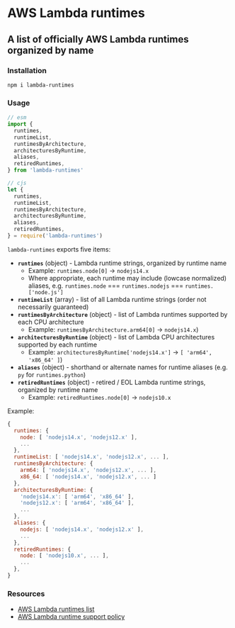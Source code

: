 # AWS Lambda runtimes

## A list of officially AWS Lambda runtimes organized by name

### Installation

`npm i lambda-runtimes`


### Usage

```js
// esm
import {
  runtimes,
  runtimeList,
  runtimesByArchitecture,
  architecturesByRuntime,
  aliases,
  retiredRuntimes,
} from 'lambda-runtimes'
```

```js
// cjs
let {
  runtimes,
  runtimeList,
  runtimesByArchitecture,
  architecturesByRuntime,
  aliases,
  retiredRuntimes,
} = require('lambda-runtimes')
```

`lambda-runtimes` exports five items:
- **`runtimes`** (object) - Lambda runtime strings, organized by runtime name
  - Example: `runtimes.node[0]` → `nodejs14.x`
  - Where appropriate, each runtime may include (lowcase normalized) aliases, e.g. `runtimes.node` === `runtimes.nodejs` === `runtimes.['node.js']`
- **`runtimeList`** (array) - list of all Lambda runtime strings (order not necessarily guaranteed)
- **`runtimesByArchitecture`** (object) - list of Lambda runtimes supported by each CPU architecture
  - Example: `runtimesByArchitecture.arm64[0]` → `nodejs14.x`)
- **`architecturesByRuntime`** (object) - list of Lambda CPU architectures supported by each runtime
  - Example: `architecturesByRuntime['nodejs14.x']` → `[ 'arm64', 'x86_64' ]`)
- **`aliases`** (object) - shorthand or alternate names for runtime aliases (e.g. `py` for `runtimes.python`)
- **`retiredRuntimes`** (object) - retired / EOL Lambda runtime strings, organized by runtime name
  - Example: `retiredRuntimes.node[0]` → `nodejs10.x`

Example:

```js
{
  runtimes: {
    node: [ 'nodejs14.x', 'nodejs12.x' ],
    ...
  },
  runtimeList: [ 'nodejs14.x', 'nodejs12.x', ... ],
  runtimesByArchitecture: {
    arm64: [ 'nodejs14.x', 'nodejs12.x', ... ],
    x86_64: [ 'nodejs14.x', 'nodejs12.x', ... ]
  },
  architecturesByRuntime: {
    'nodejs14.x': [ 'arm64', 'x86_64' ],
    'nodejs12.x': [ 'arm64', 'x86_64' ],
    ...
  },
  aliases: {
    nodejs: [ 'nodejs14.x', 'nodejs12.x' ],
    ...
  },
  retiredRuntimes: {
    node: [ 'nodejs10.x', ... ],
    ...
  },
}
```

### Resources

- [AWS Lambda runtimes list](https://docs.aws.amazon.com/lambda/latest/dg/lambda-runtimes.html)
- [AWS Lambda runtime support policy](https://docs.aws.amazon.com/lambda/latest/dg/runtime-support-policy.html)
